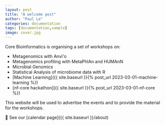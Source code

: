 ```yaml
---
layout: post
title: "A welcome post"
author: "Paul Le"
categories: documentation
tags: [documentation,sample]
image: cover.jpg
---
```


Core Bioinformatics is organising a set of workshops on:

* Metagenomics with Anvi'o
* Metagenomics profiling with MetaPhlAn and HUMAnN
* Microbial Genomics
* Statistical Analysis of microbiome data with R
* [Machine Learning]({{ site.baseurl }}{% post_url 2023-03-01-machine-learning %})
* [nf-core hackathon]({{ site.baseurl }}{% post_url 2023-03-01-nf-core %})

This website will be used to advertise the events and to provide the material for the workshops.

📆 See our [calendar page]({{ site.baseurl }}/about)

